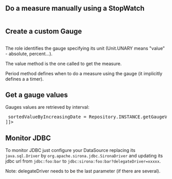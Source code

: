 <!---
Licensed to the Apache Software Foundation (ASF) under one
or more contributor license agreements.  See the NOTICE file
distributed with this work for additional information
regarding copyright ownership.  The ASF licenses this file
to you under the Apache License, Version 2.0 (the
"License"); you may not use this file except in compliance
with the License.  You may obtain a copy of the License at

  http://www.apache.org/licenses/LICENSE-2.0

Unless required by applicable law or agreed to in writing,
software distributed under the License is distributed on an
"AS IS" BASIS, WITHOUT WARRANTIES OR CONDITIONS OF ANY
KIND, either express or implied.  See the License for the
specific language governing permissions and limitations
under the License.
-->
## Do a measure manually using a StopWatch

<pre class="prettyprint linenums"><![CDATA[
final Counter counter = Repository.INSTANCE.getCounter(new Counter.Key(Role.PERFORMANCES, "my counter"));
final StopWatch stopWatch = Repository.INSTANCE.start(counter);
// do something
stopwatch.stop();
]]></pre>

## Create a custom Gauge

<pre class="prettyprint linenums"><![CDATA[
public class MyRandomGauge implements Gauge {
    public static final Role MY_RANDOM_ROLE = new Role("Random", Unit.UNARY);

    @Override
    public Role role() {
        return MY_RANDOM_ROLE;
    }

    @Override
    public double value() {
        return new Random(System.currentTimeMillis()).nextDouble();
    }

    @Override
    public long period() { // millisecond
        return 4000;
    }
}
]]></pre>

The role identifies the gauge specifying its unit (Unit.UNARY means "value" - absolute, percent...).

The value method is the one called to get the measure.

Period method defines when to do a measure using the gauge (it implicitly defines a a timer).

## Get a gauge values

Gauges values are retrieved by interval:

<pre class="prettyprint linenums"><![CDATA[
Map<Long, Double> sortedValueByIncreasingDate = Repository.INSTANCE.getGaugeValues(start, end, gaugeRole);
]]></pre>

## Monitor JDBC

To monitor JDBC just configure your DataSource replacing its `java.sql.Driver` by `org.apache.sirona.jdbc.SironaDriver`
and updating its jdbc url from `jdbc:foo:bar` to `jdbc:sirona:foo:bar?delegateDriver=xxxxx`.

Note: delegateDriver needs to be the last parameter (if there are several).
